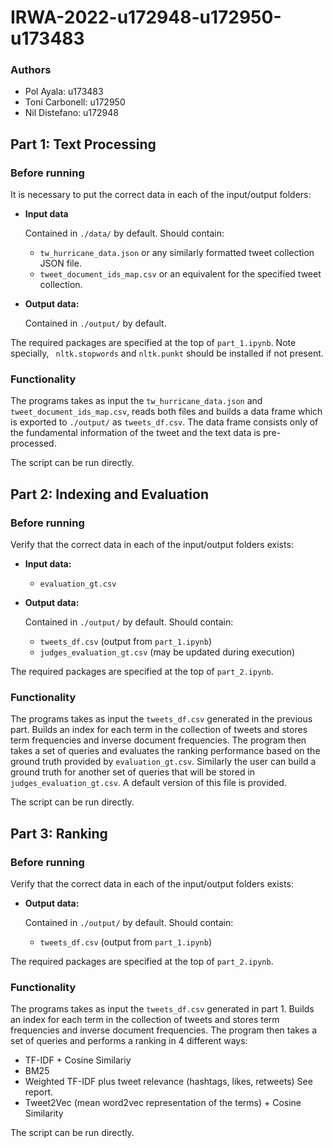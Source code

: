 # IRWA-2022-u172948-u172950-u173483

### Authors

- Pol Ayala: u173483
- Toni Carbonell: u172950
- Nil Distefano: u172948

## Part 1: Text Processing

### Before running

It is necessary to put the correct data in each of the input/output folders:

- **Input data**

  Contained in `./data/` by default. Should contain:

  - `tw_hurricane_data.json` or any similarly formatted tweet collection JSON file.
  - `tweet_document_ids_map.csv` or an equivalent for the specified tweet collection.

- **Output data:** 

  Contained in `./output/` by default. 

The required packages are specified at the top of  `part_1.ipynb`. Note specially,  ` nltk.stopwords` and `nltk.punkt` should be installed if not present.

### Functionality

The programs takes as input the `tw_hurricane_data.json` and `tweet_document_ids_map.csv`, reads both files and builds a data frame which is exported to `./output/` as `tweets_df.csv`.  The data frame consists only of the fundamental information of the tweet and the text data is pre-processed.

The script can be run directly.



## Part 2: Indexing and Evaluation

### Before running

Verify that the correct data in each of the input/output folders exists:

- **Input data:**
  - `evaluation_gt.csv`

- **Output data:** 

  Contained in `./output/` by default. Should contain:

  - `tweets_df.csv` (output from `part_1.ipynb`)
  - `judges_evaluation_gt.csv` (may be updated during execution)

The required packages are specified at the top of  `part_2.ipynb`. 

### Functionality

The programs takes as input the `tweets_df.csv` generated in the previous part. Builds an index for each term in the collection of tweets and stores term frequencies and inverse document frequencies. The program then takes a set of queries and evaluates the ranking performance based on the ground truth provided by `evaluation_gt.csv`. Similarly the user can build a ground truth for another set of queries that will be stored in `judges_evaluation_gt.csv`. A default version of this file is provided.

The script can be run directly.

## Part 3: Ranking

### Before running

Verify that the correct data in each of the input/output folders exists:

- **Output data:** 

  Contained in `./output/` by default. Should contain:

  - `tweets_df.csv` (output from `part_1.ipynb`)

The required packages are specified at the top of  `part_2.ipynb`. 

### Functionality

The programs takes as input the `tweets_df.csv` generated in part 1. Builds an index for each term in the collection of tweets and stores term frequencies and inverse document frequencies. The program then takes a set of queries and performs a ranking in 4 different ways: 
- TF-IDF + Cosine Similariy
- BM25
- Weighted TF-IDF plus tweet relevance (hashtags, likes, retweets) See report.
- Tweet2Vec (mean word2vec representation of the terms) + Cosine Similarity

The script can be run directly.



